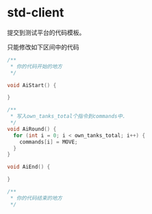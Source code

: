 # std-client

提交到测试平台的代码模板。

只能修改如下区间中的代码

```c
/**
 * 你的代码开始的地方
 */

void AiStart() {

}

/**
 * 写入own_tanks_total个指令到commands中.
 */
void AiRound() {
  for (int i = 0; i < own_tanks_total; i++) {
    commands[i] = MOVE;
  }
}

void AiEnd() {

}

/**
 * 你的代码结束的地方
 */
```

